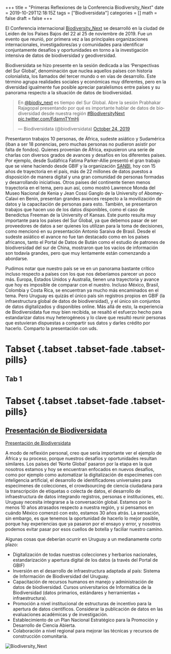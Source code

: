 +++
title = "Primeras Reflexiones de la Conferencia Biodiversity_Next"
date = 2019-10-29T12:18:15Z
tags = ["Biodiversidata"]
categories = []
math = false
draft = false
+++

El Conferencia internacional [Biodiversity_Next](https://biodiversitynext.org/) se desarrolló en la ciudad de Leiden de los Países Bajos del 22 al 25 de noviembre de 2019. Fue un evento que reunió, por primera vez a las principales organizaciones internacionales, investigadores/as y comunidades para identificar conjuntamente desafíos y oportunidades en torno a la investigación intensiva de datos de biodiversidad y geodiversidad.

Biodiversidata se hizo presente en la sesión dedicada a las ‘Perspectivas del Sur Global’, denominación que nuclea aquellos países con historia colonialista, los llamados del tercer mundo o en vías de desarrollo. Este término agrupa realidades sociales y económicas muy diferentes, pero en la diversidad igualmente fue posible apreciar paralelismos entre países y su panorama respecto a la situación de datos de biodiversidad. 

<blockquote class="twitter-tweet"><p lang="es" dir="ltr">En <a href="https://twitter.com/biodiv_next?ref_src=twsrc%5Etfw">@biodiv_next</a> es tiempo del Sur Global. Abre la sesión Prabhakar Rajagopal presentando por qué es importante hablar de datos de biodiversidad desde nuestra región <a href="https://twitter.com/hashtag/BiodiversityNext?src=hash&amp;ref_src=twsrc%5Etfw">#BiodiversityNext</a> <a href="https://t.co/FdamnTYmHi">pic.twitter.com/FdamnTYmHi</a></p>&mdash; Biodiversidata (@biodiversidata) <a href="https://twitter.com/biodiversidata/status/1187334529045938177?ref_src=twsrc%5Etfw">October 24, 2019</a></blockquote> <script async src="https://platform.twitter.com/widgets.js" charset="utf-8"></script> 


Presentaron trabajos 10 personas, de África, sudeste asiático y Sudamérica (iban a ser 18 ponencias, pero muchas personas no pudieron asistir por falta de fondos). Quienes provenían de África, expusieron una serie de charlas con diversos grados de avances y desafíos en los diferentes países. Por ejemplo, desde Sudáfrica Fatima Parker-Allie presentó el gran trabajo que se viene haciendo desde GBIF y la organización [SANBI](https://www.sanbi.org/), hoy con 15 años de trayectoria en el país, más de 22 millones de datos puestos a disposición de manera digital y una gran comunidad de personas formadas y desarrollando iniciativas. Otros países del continente tienen menos trayectoria en el tema, pero aun así, como mostró Lawrence Monda del Museo Nacional de Kenia y Jean Cossi Ganglo de la University of Abomey-Calavi en Benin, presentan grandes avances respecto a la movilización de datos y la capacitación de personas para esto. También, se presentaron trabajos que hacen uso de los datos disponibles, como el caso de Benedictus Freeman de la University of Kansas. Este punto resulta muy importante para los países del Sur Global, ya que debemos pasar de ser proveedores de datos a ser quienes los utilizan para la toma de decisiones, como mencionó en su presentación Antonio Saraiva de Brasil. Desde el sudeste asiático el avance no fue tan destacado como en los países africanos, tanto el Portal de Datos de Bután como el estudio de patrones de biodiversidad del sur de China, mostraron que los vacíos de información son todavía grandes, pero que muy lentamente están comenzando a abordarse. 

Pudimos notar que nuestro país se ve en un panorama bastante crítico incluso respecto a países con los que nos deberíamos parecer un poco más. Europa, Estados Unidos y Australia, tienen una trayectoria y avance que hoy es imposible de comparar con el nuestro. Incluso México, Brasil, Colombia y Costa Rica, se encuentran ya mucho más encaminados en el tema. Pero Uruguay es  quizás el único país sin registros propios en GBIF (la infraestructura global de datos de biodiversidad), y el único sin conjuntos de datos digitalizados y disponibles online. Más allá de esto, la experiencia de Biodiversidata fue muy bien recibida, se resaltó el esfuerzo hecho para estandarizar datos muy heterogéneos y lo clave que resultó reunir personas que estuvieran dispuestas a compartir sus datos y darles crédito por hacerlo. Comparto la presentación con uds.  


# Tabset {.tabset .tabset-fade .tabset-pills}
## Tab 1

# Tabset {.tabset .tabset-fade .tabset-pills}
## [Presentación de Biodiversidata](https://flograttarola.com/pdf/Grattarola_and_Pincheira-Donoso_BiodNext_SS73.pdf)

[Presentación de Biodiversidata](https://flograttarola.com/pdf/Grattarola_and_Pincheira-Donoso_BiodNext_SS73.pdf)  

A modo de reflexión personal, creo que sería importante ver el ejemplo de África y su proceso, porque nuestros desafíos y oportunidades resultan similares. Los países del ‘Norte Global’ pasaron por la etapa en la que nosotros estamos y hoy se encuentran enfocados en nuevos desafíos, como por ejemplo como automatizar la digitalización de especímenes con inteligencia artificial, el desarrollo de identificadores universales para especímenes de colecciones, el crowdsourcing de ciencia ciudadana para la transcripción de etiquetas o colecta de datos, el desarrollo de infraestructura de datos integrando registros, personas e instituciones, etc. Uruguay necesita integrarse a la conversación global. Estamos por lo menos 10 años atrasados respecto a nuestra región, y si pensamos en cuándo México comenzó con esto, estamos 30 años atrás. La sensación, sin embargo, es que tenemos la oportunidad de hacerlo lo mejor posible, porque hay experiencias que ya pasaron por el ensayo y error, y nosotros podemos evitar pasar por esos cuellos de botella y faciliar nuestro camino.  


Algunas cosas que deberían ocurrir en Uruguay a un medianamente corto plazo:
  + Digitalización de todas nuestras colecciones y herbarios nacionales, estandarización y apertura digital de los datos (a través del Portal de GBIF)
  + Inversión en el desarrollo de infraestructura adaptada al país: Sistema de Información de Biodiversidad del Uruguay.
  + Capacitación de recursos humanos en manejo y administración de datos de biodiversidad. Cursos universitarios de Informática de la Biodiversidad (datos primarios, estándares y herramientas + infraestructura).
  + Promoción a nivel institucional de estructuras de incentivo para la apertura de datos científicos. Considerar la publicación de datos en las evaluaciones académicas y de investigación.
  + Establecimiento de un Plan Nacional Estratégico para la Promoción y Desarrollo de Ciencia Abierta.
  + Colaboración a nivel regional para mejorar las técnicas y recursos de construcción comunitaria.
  

![Biodiversity_Next](/img/Biodiversity_Next.jpg)